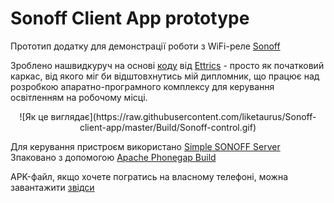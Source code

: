 # Sonoff Client App prototype
Прототип додатку для демонстрації роботи з WiFi-реле [Sonoff](http://sonoff.itead.cc/en/) 

Зроблено нашвидкуруч на основі [коду](https://codepen.io/ettrics/pen/ogRaRv) від [Ettrics](https://codepen.io/ettrics/) - просто як початковий каркас, від якого міг би відштовхнутись мій дипломник, що працює над розробкою апаратно-програмного комплексу для керування освітленням на робочому місці.

<center>
![Як це виглядає](https://raw.githubusercontent.com/liketaurus/Sonoff-client-app/master/Build/Sonoff-control.gif)
</center>

Для керування пристроєм використано [Simple SONOFF Server](https://github.com/mdopp/simple-sonoff-server)
Зпаковано з допомогою [Apache Phonegap Build](https://build.phonegap.com/)

APK-файл, якщо хочете погратись на власному телефоні, можна завантажити [звідси](https://github.com/liketaurus/Sonoff-client-app/blob/master/Build/SonoffControl-debug.apk?raw=true)
